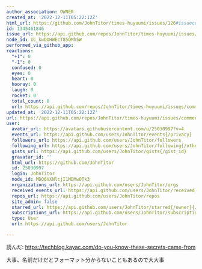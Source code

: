 ```yaml
---
author_association: OWNER
created_at: '2022-12-11T05:22:12Z'
html_url: https://github.com/JohnTitor/times-huyuumi/issues/126#issuecomment-1345461846
id: 1345461846
issue_url: https://api.github.com/repos/JohnTitor/times-huyuumi/issues/126
node_id: IC_kwDOHWEcT85QMh5W
performed_via_github_app: 
reactions:
  "+1": 0
  "-1": 0
  confused: 0
  eyes: 0
  heart: 0
  hooray: 0
  laugh: 0
  rocket: 0
  total_count: 0
  url: https://api.github.com/repos/JohnTitor/times-huyuumi/issues/comments/1345461846/reactions
updated_at: '2022-12-11T05:22:12Z'
url: https://api.github.com/repos/JohnTitor/times-huyuumi/issues/comments/1345461846
user:
  avatar_url: https://avatars.githubusercontent.com/u/25030997?v=4
  events_url: https://api.github.com/users/JohnTitor/events{/privacy}
  followers_url: https://api.github.com/users/JohnTitor/followers
  following_url: https://api.github.com/users/JohnTitor/following{/other_user}
  gists_url: https://api.github.com/users/JohnTitor/gists{/gist_id}
  gravatar_id: ''
  html_url: https://github.com/JohnTitor
  id: 25030997
  login: JohnTitor
  node_id: MDQ6VXNlcjI1MDMwOTk3
  organizations_url: https://api.github.com/users/JohnTitor/orgs
  received_events_url: https://api.github.com/users/JohnTitor/received_events
  repos_url: https://api.github.com/users/JohnTitor/repos
  site_admin: false
  starred_url: https://api.github.com/users/JohnTitor/starred{/owner}{/repo}
  subscriptions_url: https://api.github.com/users/JohnTitor/subscriptions
  type: User
  url: https://api.github.com/users/JohnTitor

---
```

読んだ: https://techblog.kayac.com/do-you-know-these-secrets-came-from

大事、名前だけだとフォーマット分からないこともあるので大大事
